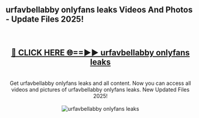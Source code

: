 <h2>urfavbellabby onlyfans leaks Videos And Photos - Update Files 2025!</h2>
<br>
<div align="center">
<h2><a href="https://top-ai-tools.click/QrbHav" rel="nofollow">🔴 CLICK HERE 🌐==►► urfavbellabby onlyfans leaks</a></h2>
<br>
Get urfavbellabby onlyfans leaks and all content. Now you can access all videos and pictures of urfavbellabby onlyfans leaks. New Updated Files 2025!
<br>
<br>
<a href="https://top-ai-tools.click/QrbHav" rel="nofollow" data-target="animated-image.originalLink"><img src="https://i.ibb.co.com/WyWwxjT/player-gif2.gif" alt="urfavbellabby onlyfans leaks" style="max-width: 100%; display: inline-block;" data-target="animated-image.originalImage"></a>
</div>
<br>